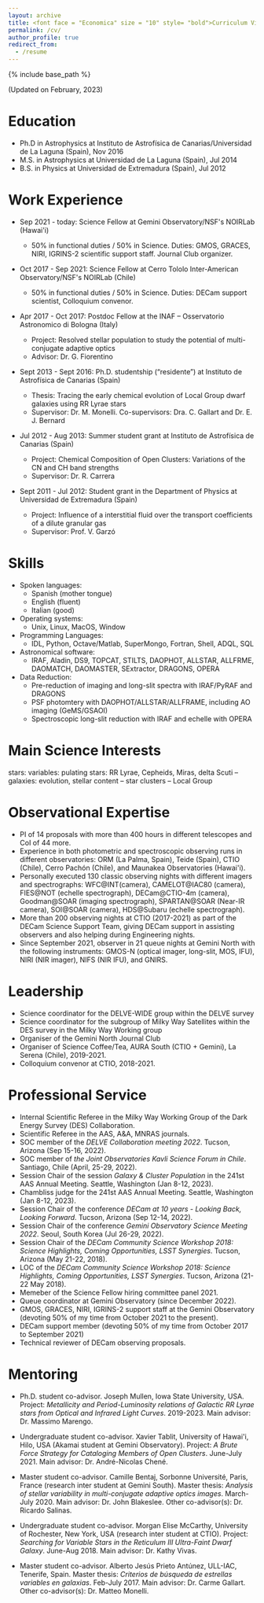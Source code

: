 ```yaml
---
layout: archive
title: <font face = "Economica" size = "10" style= "bold">Curriculum Vitae</font>
permalink: /cv/
author_profile: true
redirect_from:
  - /resume
---
```


{% include base_path %}

(Updated on February, 2023)

Education
======
* Ph.D in Astrophysics at Instituto de Astrofísica de Canarias/Universidad de La Laguna (Spain), Nov 2016
* M.S. in Astrophysics at Universidad de La Laguna (Spain), Jul 2014
* B.S. in Physics at Universidad de Extremadura (Spain), Jul 2012


Work Experience
======
* Sep 2021 - today: Science Fellow at Gemini Observatory/NSF's NOIRLab (Hawai'i)
  * 50% in functional duties / 50% in Science. Duties: GMOS, GRACES, NIRI, IGRINS-2 scientific support staff. Journal Club organizer.

* Oct 2017 - Sep 2021: Science Fellow at Cerro Tololo Inter-American Observatory/NSF's NOIRLab (Chile)
  * 50% in functional duties / 50% in Science. Duties: DECam support scientist, Colloquium convenor.

* Apr 2017 - Oct 2017: Postdoc Fellow at the INAF – Osservatorio Astronomico di Bologna (Italy)
  * Project: Resolved stellar population to study the potential of multi-conjugate adaptive optics
  * Advisor: Dr. G. Fiorentino

* Sept 2013 - Sept 2016: Ph.D. studentship (“residente”) at Instituto de Astrofísica de Canarias (Spain)
  * Thesis: Tracing the early chemical evolution of Local Group dwarf galaxies using RR Lyrae stars 
  * Supervisor: Dr. M. Monelli. Co-supervisors: Dra. C. Gallart and Dr. E. J. Bernard

* Jul 2012 - Aug 2013: Summer student grant at Instituto de Astrofísica de Canarias (Spain)
  * Project: Chemical Composition of Open Clusters: Variations of the CN and CH band strengths 
  * Supervisor: Dr. R. Carrera
  
* Sept 2011 - Jul 2012: Student grant in the Department of Physics at Universidad de Extremadura (Spain) 
  * Project: Influence of a interstitial fluid over the transport coefficients of a dilute granular gas 
  * Supervisor: Prof. V. Garzó


Skills
======
* Spoken languages: 
  * Spanish (mother tongue)
  * English (fluent)
  * Italian (good)
* Operating systems:
  * Unix, Linux, MacOS, Window 
* Programming Languages:
  * IDL, Python, Octave/Matlab, SuperMongo, Fortran, Shell, ADQL, SQL
* Astronomical software:
  * IRAF, Aladin, DS9, TOPCAT, STILTS, DAOPHOT, ALLSTAR, ALLFRME, DAOMATCH, DAOMASTER, SExtractor, DRAGONS, OPERA
* Data Reduction:
  * Pre-reduction of imaging and long-slit spectra with IRAF/PyRAF and DRAGONS
  * PSF photomtery with DAOPHOT/ALLSTAR/ALLFRAME, including AO imaging (GeMS/GSAOI)
  * Spectroscopic long-slit reduction with IRAF and echelle with OPERA


Main Science Interests
=======================
stars: variables: pulating stars: RR Lyrae, Cepheids, Miras, delta Scuti – galaxies: evolution, stellar content – star clusters – Local Group

<!--
Publications
======
See all my publications <a href="https://ui.adsabs.harvard.edu/search/q=%20%20author%3A%22Mart%C3%ADnez-V%C3%A1zquez%2C%20C.%20E.%22&sort=date%20desc%2C%20bibcode%20desc&p_=0" style="color:magenta">here (ads)</a>:
<a href="https://ui.adsabs.harvard.edu/search/filter_property_fq_property=AND&filter_property_fq_property=property%3A%22refereed%22&fq=%7B!type%3Daqp%20v%3D%24fq_property%7D&fq_property=(property%3A%22refereed%22)&q=%20%20author%3A%22Mart%C3%ADnez-V%C3%A1zquez%2C%20C.%20E.%22&sort=date%20desc%2C%20bibcode%20desc&p_=0" style="color:blue">refereed</a>
and <a href="https://ui.adsabs.harvard.edu/search/filter_property_fq_property=AND&filter_property_fq_property=property%3A%22notrefereed%22&fq=%7B!type%3Daqp%20v%3D%24fq_property%7D&fq_property=(property%3A%22notrefereed%22)&q=%20%20author%3A%22Mart%C3%ADnez-V%C3%A1zquez%2C%20C.%20E.%22&sort=date%20desc%2C%20bibcode%20desc&p_=0" style="color:blue">non-refereed</a>.
<!-- <img src="https://ui.adsabs.harvard.edu/styles/img/transparent_logo.svg" alt="ads" width="50"/> --> 
<!--
First author publications:
----------------------------
  <ul>{% for post in site.publications %}
    {% include archive-single-cv.html %}
  {% endfor %}</ul>
 --> 
<!--
Talks and Seminars
======
Contributed Talks and Seminars  
---------------------
  <ul>{% for post in site.talks %}
    {% include archive-single-talk-cv.html %}
  {% endfor %}</ul>
Meetings Organization 
---------------------
* Member of the Local Organizing Committee of the meeting *DECam Community Science Workshop 2018: Science Highlights, Coming Opportunities, LSST Synergies* 
  held in Tucson (Arizona) in 21-22 May 2018 
Listener
--------
* *ESO Conference: H0, Assessing Uncertainties in Hubble’s Constant Across the Universe*, 22-26 June 2020, Online
* *Workshop Data Science ULS: Introducción Práctica a Herramientas Computacionales para Ciencias Intensivas en Datos*, 4-6 Dec 2017, La Serena (Chile) 
* *Workshop ADONI 2017: The Adaptive Optics in Astronomy in Italy*, 10-12 Apr 2017, Padova (Italy)
-->


Observational Expertise
=======================
* PI of 14 proposals with more than 400 hours in different telescopes and CoI of 44 more.
* Experience in both photometric and spectroscopic observing runs in different observatories: ORM (La Palma, Spain), Teide (Spain), CTIO (Chile), Cerro Pachón (Chile), and Maunakea Observatories (Hawai'i). 
* Personally executed 130 classic observing nights with different imagers and spectrographs: WFC@INT(camera), CAMELOT@IAC80 (camera), FIES@NOT (echelle spectrograph), DECam@CTIO-4m (camera), Goodman@SOAR (imaging spectrograph), SPARTAN@SOAR (Near-IR camera), SOI@SOAR (camera), HDS@Subaru (echelle spectrograph).
* More than 200 observing nights at CTIO (2017-2021) as part of the DECam Science Support Team, giving DECam support in assisting observers and also helping during Engineering nights. 
* Since September 2021, observer in 21 queue nights at Gemini North with the following instruments: GMOS-N (optical imager, long-slit, MOS, IFU), NIRI (NIR imager), NIFS (NIR IFU), and GNIRS.


Leadership
===========
* Science coordinator for the DELVE-WIDE group within the DELVE survey
* Science coordinator for the subgroup of Milky Way Satellites within the DES survey in the Milky Way Working group
* Organiser of the Gemini North Journal Club
* Organiser of Science Coffee/Tea, AURA South (CTIO + Gemini), La Serena (Chile), 2019-2021.
* Colloquium convenor at CTIO, 2018-2021.



Professional Service
=====================
* Internal Scientific Referee in the Milky Way Working Group of the Dark Energy Survey (DES) Collaboration. 
* Scientific Referee in the AAS, A&A, MNRAS journals.
* SOC member of the *DELVE Collaboration meeting 2022*. Tucson, Arizona (Sep 15-16, 2022).
* SOC member of *the Joint Observatories Kavli Science Forum in Chile*. Santiago, Chile (April, 25-29, 2022).
* Session Chair of the session *Galaxy & Cluster Population* in the 241st AAS Annual Meeting. Seattle, Washington (Jan 8-12, 2023).
* Chambliss judge for the 241st AAS Annual Meeting. Seattle, Washington (Jan 8-12, 2023).
* Session Chair of the conference *DECam at 10 years - Looking Back, Looking Forward*. Tucson, Arizona (Sep 12-14, 2022).
* Session Chair of the conference *Gemini Observatory Science Meeting 2022*. Seoul, South Korea (Jul 26-29, 2022).
* Session Chair of the *DECam Community Science Workshop 2018: Science Highlights, Coming Opportunities, LSST Synergies*. Tucson, Arizona (May 21-22, 2018).
* LOC of the *DECam Community Science Workshop 2018: Science Highlights, Coming Opportunities, LSST Synergies*. Tucson, Arizona (21-22 May 2018).
* Memeber of the Science Fellow hiring committee panel 2021.
* Queue coordinator at Gemini Observatory (since December 2022).
* GMOS, GRACES, NIRI, IGRINS-2 support staff at the Gemini Observatory (devoting 50\% of my time from October 2021 to the present).
* DECam support member (devoting 50% of my time from October 2017 to September 2021)
* Technical reviewer of DECam observing proposals.


Mentoring 
=========
* Ph.D. student co-advisor. Joseph Mullen, Iowa State University, USA. Project: *Metallicity and Period-Luminosity relations of Galactic RR Lyrae stars from Optical and Infrared Light Curves*. 2019-2023. Main advisor: Dr. Massimo Marengo.

* Undergraduate student co-advisor. Xavier Tablit, University of Hawai'i, Hilo, USA (Akamai student at Gemini Observatory). Project: *A Brute Force Strategy for Cataloging Members of Open Clusters*. June-July 2021. Main advisor: Dr. André-Nicolas Chené.

* Master student co-advisor. Camille Bentaj, Sorbonne Université, Paris, France (research inter student at Gemini South). Master thesis: *Analysis of stellar variability in multi-conjugate adaptive optics images*. March-July 2020. Main advisor: Dr. John Blakeslee. Other co-advisor(s): Dr. Ricardo Salinas.

* Undergraduate student co-advisor. Morgan Elise McCarthy, University of Rochester, New York, USA (research inter student at CTIO). Project: *Searching for Variable Stars in the Reticulum III Ultra-Faint Dwarf Galaxy*. June-Aug 2018. Main advisor: Dr. Kathy Vivas.

* Master student co-advisor. Alberto Jesús Prieto Antúnez, ULL-IAC, Tenerife, Spain. Master thesis: *Criterios de búsqueda de estrellas variables en galaxias*. Feb-July 2017. Main advisor: Dr. Carme Gallart. Other co-advisor(s): Dr. Matteo Monelli.

